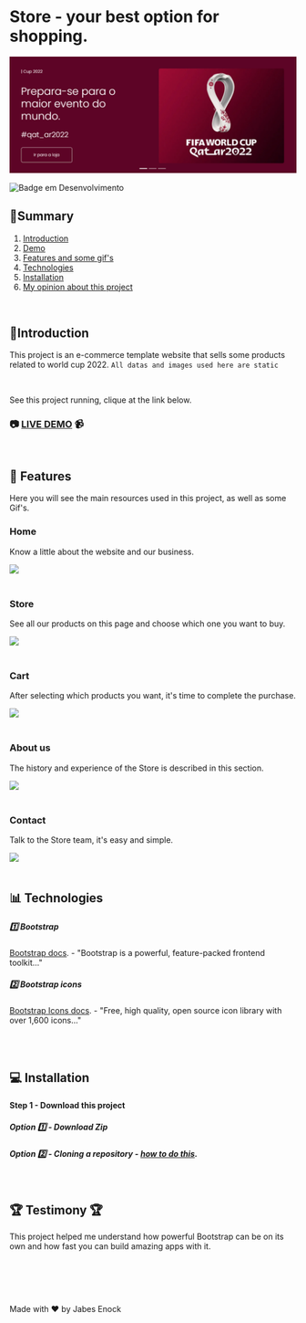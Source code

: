 # Store - your best option for shopping.
<img src="github/banner.PNG"></br>

![Badge em Desenvolvimento](http://img.shields.io/static/v1?label=STATUS&message=FINISHED&color=GREEN&style=for-the-badge)

## :bookmark_tabs:Summary

1. [Introduction](#Introduction)
2. [Demo](#live-demo)
3. [Features and some gif's ](#features-and-demo)
4. [Technologies](#Technologies)
5. [Installation](#Installation)
6. [My opinion about this project](#opinion)


<div id="Introduction">
</br>

## :page_facing_up:Introduction
This project is an e-commerce template website that sells some products related to world cup 2022. 
```All datas and images used here are static```

</div>
</br>

<div id="live-demo">

See this project running, clique at the link below.
### :camera: [LIVE DEMO](https://store-cup-2022.vercel.app/index.html) :video_camera:
</div>
</br>


<div id="features-and-demo">

## :checkered_flag: Features
Here you will see the main resources used in this project, as well as some Gif's.
### Home
<p>Know a little about the website and our business.</p>
<img src="github/home.gif">
<br/><br/>

### Store
<p>See all our products on this page and choose which one you want to buy.</p>
<img src="github/store.gif">
<br/><br/>

### Cart
<p>After selecting which products you want, it's time to complete the purchase.</p>
<img src="github/cart.gif">
<br/><br/>

### About us 
<p>The history and experience of the Store is described in this section.</p>
<img src="github/about_us.gif">
<br/><br/>

### Contact 
<p>Talk to the Store team, it's easy and simple.</p>
<img src="github/contact.gif">
<br/><br/>

<div id="Technologies">

## :bar_chart: Technologies

##### :one: Bootstrap
[Bootstrap docs](https://getbootstrap.com/docs/5.2/getting-started/introduction/). - "Bootstrap is a powerful, feature-packed frontend toolkit..."
</br>

##### :two:  Bootstrap icons
[Bootstrap Icons docs](https://icons.getbootstrap.com/). - "Free, high quality, open source icon library with over 1,600 icons..."

</div>
</br><br>

<div id="Installation">

## :computer: Installation

#### Step 1 - Download this project
  ##### Option :one: - Download Zip 
  ##### Option :two: - Cloning a repository - [how to do this](https://docs.github.com/en/repositories/creating-and-managing-repositories/cloning-a-repository). 
</br>

</div>

<div id="opinion">

## :trophy: Testimony :trophy:
This project helped me understand how powerful Bootstrap can be on its own and how fast you can build amazing apps with it.
</div>
</br>


</br></br>

Made with :heart: by Jabes Enock